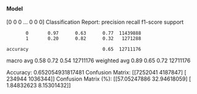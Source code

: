 #### Model
[0 0 0 ... 0 0 0]
Classification Report:
              precision    recall  f1-score   support

           0       0.97      0.63      0.77  11439888
           1       0.20      0.82      0.32   1271288

    accuracy                           0.65  12711176
   macro avg       0.58      0.72      0.54  12711176
weighted avg       0.89      0.65      0.72  12711176

Accuracy: 0.652054931817481
Confusion Matrix:
[[7252041 4187847]
 [ 234944 1036344]]
Confusion Matrix (%):
[[57.05247886 32.94618059]
 [ 1.84832623  8.15301432]]
